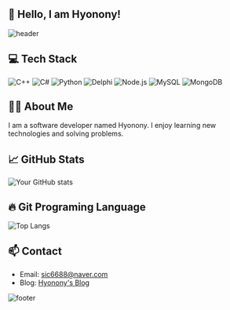 ## 👋 Hello, I am Hyonony!

![header](https://capsule-render.vercel.app/api?type=waving&color=gradient&height=200&section=header&text=Welcome%20to%20Hyonony's%20GitHub!&fontSize=50&fontColor=ffffff&animation=fadeIn)

## 💻 Tech Stack
![C++](https://img.shields.io/badge/C++-00599C?style=for-the-badge&logo=cplusplus&logoColor=white)
![C#](https://img.shields.io/badge/C%23-239120?style=for-the-badge&logo=csharp&logoColor=white)
![Python](https://img.shields.io/badge/Python-3776AB?style=for-the-badge&logo=python&logoColor=white)
![Delphi](https://img.shields.io/badge/Delphi-B22222?style=for-the-badge&logo=delphi&logoColor=white)
![Node.js](https://img.shields.io/badge/Node.js-339933?style=for-the-badge&logo=node.js&logoColor=white)
![MySQL](https://img.shields.io/badge/MySQL-4479A1?style=for-the-badge&logo=mysql&logoColor=white)
![MongoDB](https://img.shields.io/badge/MongoDB-47A248?style=for-the-badge&logo=mongodb&logoColor=white)

## 🧑‍💻 About Me
I am a software developer named Hyonony. I enjoy learning new technologies and solving problems.

## 📈 GitHub Stats
![Your GitHub stats](https://github-readme-stats.vercel.app/api?username=Hyonony&show_icons=true&theme=radical)

## 🔥 Git Programing Language
![Top Langs](https://github-readme-stats.vercel.app/api/top-langs/?username=Hyonony)

## 📫 Contact
- Email: [sic6688@naver.com](mailto:sic6688@naver.com)
- Blog: [Hyonony's Blog](https://blog.naver.com/sic6688)

![footer](https://capsule-render.vercel.app/api?type=waving&color=gradient&height=100&section=footer&text=&fontSize=30&fontColor=ffffff&animation=fadeIn)

